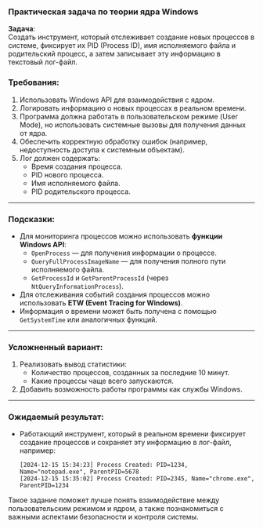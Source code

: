 ### Практическая задача по теории ядра Windows

**Задача**:  
Создать инструмент, который отслеживает создание новых процессов в системе, фиксирует их PID (Process ID), имя исполняемого файла и родительский процесс, а затем записывает эту информацию в текстовый лог-файл. 

### Требования:
1. Использовать Windows API для взаимодействия с ядром.
2. Логировать информацию о новых процессах в реальном времени.
3. Программа должна работать в пользовательском режиме (User Mode), но использовать системные вызовы для получения данных от ядра.
4. Обеспечить корректную обработку ошибок (например, недоступность доступа к системным объектам).
5. Лог должен содержать:
   - Время создания процесса.
   - PID нового процесса.
   - Имя исполняемого файла.
   - PID родительского процесса.

---

### Подсказки:
- Для мониторинга процессов можно использовать **функции Windows API**:
  - `OpenProcess` — для получения информации о процессе.
  - `QueryFullProcessImageName` — для получения полного пути исполняемого файла.
  - `GetProcessId` и `GetParentProcessId` (через `NtQueryInformationProcess`).
- Для отслеживания событий создания процессов можно использовать **ETW (Event Tracing for Windows)**.
- Информация о времени может быть получена с помощью `GetSystemTime` или аналогичных функций.

---

### Усложненный вариант:
1. Реализовать вывод статистики:
   - Количество процессов, созданных за последние 10 минут.
   - Какие процессы чаще всего запускаются.
2. Добавить возможность работы программы как службы Windows.

---

### Ожидаемый результат:
- Работающий инструмент, который в реальном времени фиксирует создание процессов и сохраняет эту информацию в лог-файл, например:
  ```
  [2024-12-15 15:34:23] Process Created: PID=1234, Name="notepad.exe", ParentPID=5678
  [2024-12-15 15:35:02] Process Created: PID=2345, Name="chrome.exe", ParentPID=1234
  ```

Такое задание поможет лучше понять взаимодействие между пользовательским режимом и ядром, а также познакомиться с важными аспектами безопасности и контроля системы.